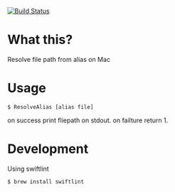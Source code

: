 [![Build Status](https://travis-ci.org/eiel/ResolveAlias.svg?branch=master)](https://travis-ci.org/eiel/ResolveAlias)

# What this?

Resolve file path from alias on Mac

# Usage

```
$ ResolveAlias [alias file]
```

on success print fliepath on stdout.
on failture return 1.

# Development

Using swiftlint

```
$ brew install swiftlint
```

